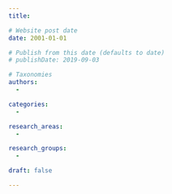 ```yaml
---
title:

# Website post date
date: 2001-01-01

# Publish from this date (defaults to date)
# publishDate: 2019-09-03

# Taxonomies
authors:
  -

categories:
  -

research_areas:
  -

research_groups:
  -

draft: false

---
```

